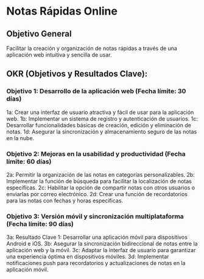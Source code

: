 # Notas Rápidas Online

## Objetivo General
Facilitar la creación y organización de notas rápidas a través de una aplicación web intuitiva y sencilla de usar.

## OKR (Objetivos y Resultados Clave):
### Objetivo 1: Desarrollo de la aplicación web (Fecha límite: 30 días)
1a: Crear una interfaz de usuario atractiva y fácil de usar para la aplicación web.
1b: Implementar un sistema de registro y autenticación de usuarios.
1c: Desarrollar funcionalidades básicas de creación, edición y eliminación de notas.
1d: Asegurar la sincronización y almacenamiento seguro de las notas en la nube.

### Objetivo 2: Mejoras en la usabilidad y productividad (Fecha límite: 60 días)

2a: Permitir la organización de las notas en categorías personalizables.
2b: Implementar la función de búsqueda para facilitar la localización de notas específicas.
2c: Habilitar la opción de compartir notas con otros usuarios o enviarlas por correo electrónico.
2d: Crear una función de recordatorios para las notas con fechas y horas específicas.

### Objetivo 3: Versión móvil y sincronización multiplataforma (Fecha límite: 90 días)

3a: Resultado Clave 1: Desarrollar una aplicación móvil para dispositivos Android e iOS.
3b: Asegurar la sincronización bidireccional de notas entre la aplicación web y la móvil.
3c: Adaptar la interfaz de usuario para garantizar una experiencia óptima en dispositivos móviles.
3d: Implementar notificaciones push para recordatorios y actualizaciones de notas en la aplicación móvil.
